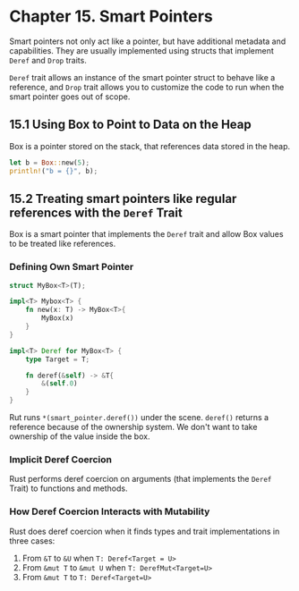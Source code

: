 # Chapter 15. Smart Pointers

Smart pointers not only act like a pointer, but have additional metadata and capabilities. They are usually implemented using structs that implement `Deref` and `Drop` traits.

`Deref` trait allows an instance of the smart pointer struct to behave like a reference, and `Drop` trait allows you to customize the code to run when the smart pointer goes out of scope.

## 15.1 Using Box<T> to Point to Data on the Heap

Box<T> is a pointer stored on the stack, that references data stored in the heap.

```rust
let b = Box::new(5);
println!("b = {}", b);
```

## 15.2 Treating smart pointers like regular references with the `Deref` Trait

Box<T> is a smart pointer that implements the `Deref` trait and allow Box<T> values to be treated like references.

### Defining Own Smart Pointer

```rust
struct MyBox<T>(T);

impl<T> Mybox<T> {
    fn new(x: T) -> MyBox<T>{
        MyBox(x)
    }
}

impl<T> Deref for MyBox<T> {
    type Target = T;

    fn deref(&self) -> &T{
        &(self.0)
    }
}
```

Rut runs `*(smart_pointer.deref())` under the scene. `deref()` returns a reference because of the ownership system. We don't want to take ownership of the value inside the box.

### Implicit Deref Coercion

Rust performs deref coercion on arguments (that implements the `Deref` Trait) to functions and methods.

### How Deref Coercion Interacts with Mutability

Rust does deref coercion when it finds types and  trait implementations in three cases:
1. From `&T` to `&U` when `T: Deref<Target = U>`
2. From `&mut T` to `&mut U` when `T: DerefMut<Target=U>`
3. From `&mut T` to `T: Deref<Target=U>`
